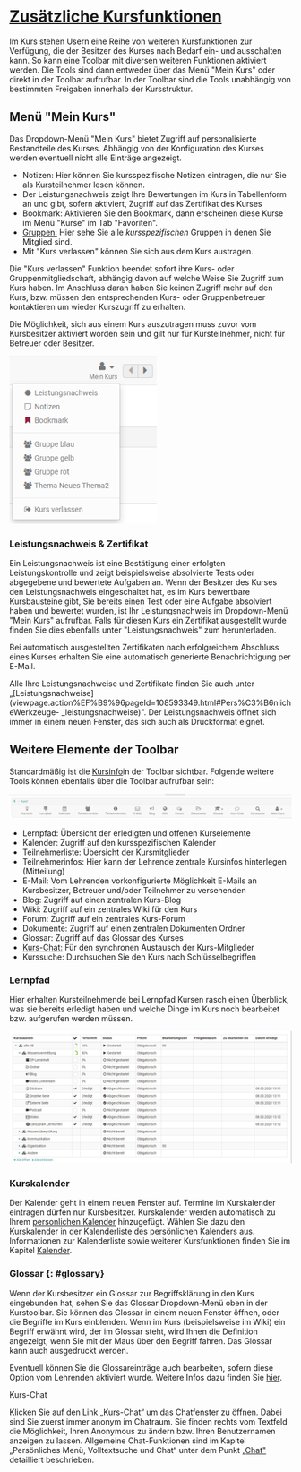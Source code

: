 # [Zusätzliche Kursfunktionen](Additional_Course_Features.de.md)

Im Kurs stehen Usern eine Reihe von weiteren Kursfunktionen zur Verfügung, die
der Besitzer des Kurses nach Bedarf ein- und ausschalten kann. So kann eine
Toolbar mit diversen weiteren Funktionen aktiviert werden. Die Tools sind dann
entweder über das Menü "Mein Kurs" oder direkt in der Toolbar aufrufbar. In
der Toolbar sind die Tools unabhängig von bestimmten Freigaben innerhalb der
Kursstruktur.

## Menü "Mein Kurs"

Das Dropdown-Menü "Mein Kurs" bietet Zugriff auf personalisierte Bestandteile
des Kurses. Abhängig von der Konfiguration des Kurses werden eventuell nicht
alle Einträge angezeigt.

* Notizen: Hier können Sie kursspezifische Notizen eintragen, die nur Sie als Kursteilnehmer lesen können.
* Der Leistungsnachweis zeigt Ihre Bewertungen im Kurs in Tabellenform an und gibt, sofern aktiviert, Zugriff auf das Zertifikat des Kurses
* Bookmark: Aktivieren Sie den Bookmark, dann erscheinen diese Kurse im Menü "Kurse" im Tab "Favoriten".
* [Gruppen:](../display/OO161DE/Gruppen.html) Hier sehe Sie alle _kursspezifischen_ Gruppen in denen Sie Mitglied sind.
* Mit "Kurs verlassen" können Sie sich aus dem Kurs austragen.

Die "Kurs verlassen" Funktion beendet sofort ihre Kurs- oder
Gruppenmitgliedschaft, abhängig davon auf welche Weise Sie Zugriff zum Kurs
haben. Im Anschluss daran haben Sie keinen Zugriff mehr auf den Kurs, bzw.
müssen den entsprechenden Kurs- oder Gruppenbetreuer kontaktieren um wieder
Kurszugriff zu erhalten.

Die Möglichkeit, sich aus einem Kurs auszutragen muss zuvor vom Kursbesitzer
aktiviert worden sein und gilt nur für Kursteilnehmer, nicht für Betreuer oder
Besitzer.

![](assets/Mein_Kurs_Menue.png)

### Leistungsnachweis & Zertifikat

Ein Leistungsnachweis ist eine Bestätigung einer erfolgten Leistungskontrolle
und zeigt beispielsweise absolvierte Tests oder abgegebene und bewertete
Aufgaben an. Wenn der Besitzer des Kurses den Leistungsnachweis eingeschaltet
hat, es im Kurs bewertbare Kursbausteine gibt, Sie bereits einen Test oder
eine Aufgabe absolviert haben und bewertet wurden, ist Ihr Leistungsnachweis
im Dropdown-Menü "Mein Kurs" aufrufbar. Falls für diesen Kurs ein Zertifikat
ausgestellt wurde finden Sie dies ebenfalls unter "Leistungsnachweis" zum
herunterladen.

Bei automatisch ausgestellten Zertifikaten nach erfolgreichem Abschluss eines
Kurses erhalten Sie eine automatisch generierte Benachrichtigung per E-Mail.

Alle Ihre Leistungsnachweise und Zertifikate finden Sie auch unter
„[Leistungsnachweise](viewpage.action%EF%B9%96pageId=108593349.html#Pers%C3%B6nlicheWerkzeuge-
_leistungsnachweise)". Der Leistungsnachweis öffnet sich immer in einem neuen
Fenster, das sich auch als Druckformat eignet.

## Weitere Elemente der Toolbar

Standardmäßig ist die [Kursinfo](../catalog/Info_page.de.md)in der
Toolbar sichtbar. Folgende weitere Tools können ebenfalls über die Toolbar
aufrufbar sein:

![](assets/Toolbar_alles.png)

* Lernpfad: Übersicht der erledigten und offenen Kurselemente
* Kalender: Zugriff auf den kursspezifischen Kalender
* Teilnehmerliste: Übersicht der Kursmitglieder
* Teilnehmerinfos: Hier kann der Lehrende zentrale Kursinfos hinterlegen (Mitteilung)
* E-Mail: Vom Lehrenden vorkonfigurierte Möglichkeit E-Mails an Kursbesitzer, Betreuer und/oder Teilnehmer zu versehenden
* Blog: Zugriff auf einen zentralen Kurs-Blog
* Wiki: Zugriff auf ein zentrales Wiki für den Kurs
* Forum: Zugriff auf ein zentrales Kurs-Forum
* Dokumente: Zugriff auf einen zentralen Dokumenten Ordner
* Glossar: Zugriff auf das Glossar des Kurses
* [Kurs-Chat:](../personal/Chat.de.md) Für den synchronen Austausch der Kurs-Mitglieder
* Kurssuche: Durchsuchen Sie den Kurs nach Schlüsselbegriffen

### Lernpfad

Hier erhalten Kursteilnehmende bei Lernpfad Kursen rasch einen Überblick, was
sie bereits erledigt haben und welche Dinge im Kurs noch bearbeitet bzw.
aufgerufen werden müssen.

![](assets/Mein_Lernpfad.png)

### Kurskalender

Der Kalender geht in einem neuen Fenster auf. Termine im Kurskalender
eintragen dürfen nur Kursbesitzer. Kurskalender werden automatisch zu Ihrem
[personlichen Kalender](../personal/Personal_Menu.de.md)
hinzugefügt. Wählen Sie dazu den Kurskalender in der Kalenderliste des
persönlichen Kalenders aus. Informationen zur Kalenderliste sowie weiterer
Kursfunktionen finden Sie im Kapitel
[Kalender](../personal/Calendar.de.md).

### Glossar {: #glossary}

Wenn der Kursbesitzer ein Glossar zur Begriffsklärung in den Kurs eingebunden
hat, sehen Sie das Glossar Dropdown-Menü oben in der Kurstoolbar. Sie können
das Glossar in einem neuen Fenster öffnen, oder die Begriffe im Kurs
einblenden. Wenn im Kurs (beispielsweise im Wiki) ein Begriff erwähnt wird,
der im Glossar steht, wird Ihnen die Definition angezeigt, wenn Sie mit der
Maus über den Begriff fahren. Das Glossar kann auch ausgedruckt werden.

Eventuell können Sie die Glossareinträge auch bearbeiten, sofern diese Option
vom Lehrenden aktiviert wurde. Weitere Infos dazu finden Sie
[hier](../course_operation/Using_Additional_Course_Features.de.md).

Kurs-Chat

Klicken Sie auf den Link „Kurs-Chat“ um das Chatfenster zu öffnen. Dabei sind
Sie zuerst immer anonym im Chatraum. Sie finden rechts vom Textfeld die
Möglichkeit, Ihren Anonymous zu ändern bzw. Ihren  Benutzernamen anzeigen zu
lassen. Allgemeine Chat-Funktionen sind im Kapitel „Persönliches Menü,
Volltextsuche und Chat“ unter dem Punkt [„Chat"](../personal/Chat.de.md)
detailliert beschrieben.
